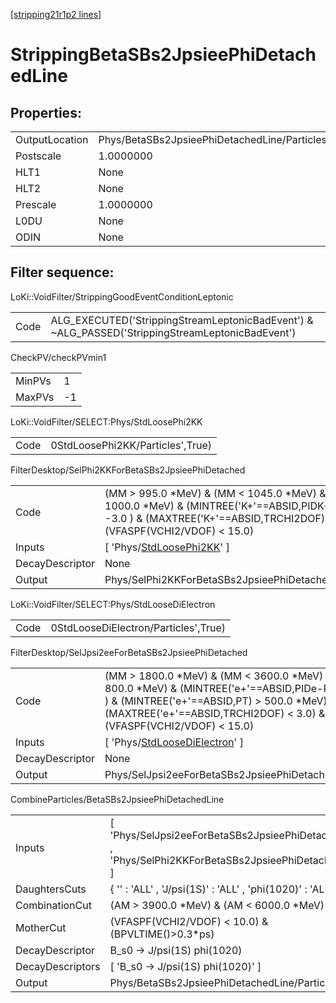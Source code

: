 [[stripping21r1p2 lines]](./stripping21r1p2-index)

# StrippingBetaSBs2JpsieePhiDetachedLine

## Properties:

|                |                                              |
|----------------|----------------------------------------------|
| OutputLocation | Phys/BetaSBs2JpsieePhiDetachedLine/Particles |
| Postscale      | 1.0000000                                    |
| HLT1           | None                                         |
| HLT2           | None                                         |
| Prescale       | 1.0000000                                    |
| L0DU           | None                                         |
| ODIN           | None                                         |

## Filter sequence:

LoKi::VoidFilter/StrippingGoodEventConditionLeptonic

|      |                                                                                                  |
|------|--------------------------------------------------------------------------------------------------|
| Code | ALG_EXECUTED('StrippingStreamLeptonicBadEvent') & ~ALG_PASSED('StrippingStreamLeptonicBadEvent') |

CheckPV/checkPVmin1

|        |     |
|--------|-----|
| MinPVs | 1   |
| MaxPVs | -1  |

LoKi::VoidFilter/SELECT:Phys/StdLoosePhi2KK

|      |                                  |
|------|----------------------------------|
| Code | 0StdLoosePhi2KK/Particles',True) |

FilterDesktop/SelPhi2KKForBetaSBs2JpsieePhiDetached

|                 |                                                                                                                                                                                         |
|-----------------|-----------------------------------------------------------------------------------------------------------------------------------------------------------------------------------------|
| Code            | (MM \> 995.0 \*MeV) & (MM \< 1045.0 \*MeV) & (PT \> 1000.0 \*MeV) & (MINTREE('K+'==ABSID,PIDK-PIDpi) \> -3.0 ) & (MAXTREE('K+'==ABSID,TRCHI2DOF) \< 3.0) & (VFASPF(VCHI2/VDOF) \< 15.0) |
| Inputs          | [ 'Phys/[StdLoosePhi2KK](./stripping21r1p2-commonparticles-stdloosephi2kk)' ]                                                                                                         |
| DecayDescriptor | None                                                                                                                                                                                    |
| Output          | Phys/SelPhi2KKForBetaSBs2JpsieePhiDetached/Particles                                                                                                                                    |

LoKi::VoidFilter/SELECT:Phys/StdLooseDiElectron

|      |                                      |
|------|--------------------------------------|
| Code | 0StdLooseDiElectron/Particles',True) |

FilterDesktop/SelJpsi2eeForBetaSBs2JpsieePhiDetached

|                 |                                                                                                                                                                                                                                   |
|-----------------|-----------------------------------------------------------------------------------------------------------------------------------------------------------------------------------------------------------------------------------|
| Code            | (MM \> 1800.0 \*MeV) & (MM \< 3600.0 \*MeV) & (PT \> 800.0 \*MeV) & (MINTREE('e+'==ABSID,PIDe-PIDpi) \> 0.0 ) & (MINTREE('e+'==ABSID,PT) \> 500.0 \*MeV) & (MAXTREE('e+'==ABSID,TRCHI2DOF) \< 3.0) & (VFASPF(VCHI2/VDOF) \< 15.0) |
| Inputs          | [ 'Phys/[StdLooseDiElectron](./stripping21r1p2-commonparticles-stdloosedielectron)' ]                                                                                                                                           |
| DecayDescriptor | None                                                                                                                                                                                                                              |
| Output          | Phys/SelJpsi2eeForBetaSBs2JpsieePhiDetached/Particles                                                                                                                                                                             |

CombineParticles/BetaSBs2JpsieePhiDetachedLine

|                  |                                                                                                    |
|------------------|----------------------------------------------------------------------------------------------------|
| Inputs           | [ 'Phys/SelJpsi2eeForBetaSBs2JpsieePhiDetached' , 'Phys/SelPhi2KKForBetaSBs2JpsieePhiDetached' ] |
| DaughtersCuts    | { '' : 'ALL' , 'J/psi(1S)' : 'ALL' , 'phi(1020)' : 'ALL' }                                         |
| CombinationCut   | (AM \> 3900.0 \*MeV) & (AM \< 6000.0 \*MeV)                                                        |
| MotherCut        | (VFASPF(VCHI2/VDOF) \< 10.0) & (BPVLTIME()\>0.3\*ps)                                               |
| DecayDescriptor  | B_s0 -\> J/psi(1S) phi(1020)                                                                       |
| DecayDescriptors | [ 'B_s0 -\> J/psi(1S) phi(1020)' ]                                                               |
| Output           | Phys/BetaSBs2JpsieePhiDetachedLine/Particles                                                       |
